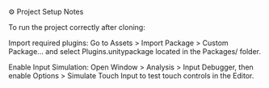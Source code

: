 ⚙️ Project Setup Notes

To run the project correctly after cloning:

Import required plugins:
Go to Assets > Import Package > Custom Package... and select Plugins.unitypackage located in the Packages/ folder.

Enable Input Simulation:
Open Window > Analysis > Input Debugger, then enable
Options > Simulate Touch Input to test touch controls in the Editor.
